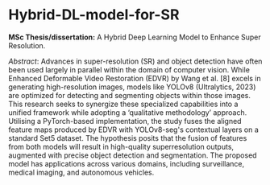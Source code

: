 # Hybrid-DL-model-for-SR
**MSc Thesis/dissertation:** A Hybrid Deep Learning Model to Enhance Super Resolution. 

_Abstract_:
Advances in super-resolution (SR) and object detection have often been used largely in parallel within the domain of computer vision. While Enhanced Deformable Video Restoration (EDVR) by Wang et al. [8] excels in generating high-resolution images, models like YOLOv8 (Ultralytics, 2023) are optimized for detecting and segmenting objects within those images. This research seeks to synergize these specialized capabilities into a unified framework while adopting a ‘qualitative methodology’ approach. Utilising a PyTorch-based implementation, the study fuses the aligned feature maps produced by EDVR with YOLOv8-seg's contextual layers on a standard Set5 dataset. The hypothesis posits that the fusion of features from both models will result in high-quality superresolution outputs, augmented with precise object detection and segmentation. The proposed model has applications across various domains, including surveillance, medical imaging, and
autonomous vehicles.
